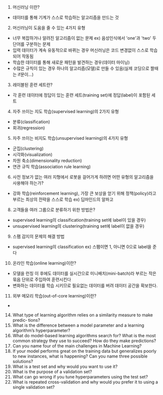 1. 머신러닝 이란?
 - 데이터를 통해 기계가 스스로 학습하는 알고리즘을 만드는 것

2. 머신러닝이 도움을 줄 수 있는 4가지 유형
 - 너무 복잡하거나 알려진 알고리즘이 없는 문제 ex) 음성인식에서 'one'과 'two' 두 단어를 구분하는 문제
 - 입력 데이터가 계속 유동적으로 바뀌는 경우 머신러닝은 코드 변경없이 스스로 학습되어 작동됨
 - 학습한 데이터를 통해 새로운 패턴을 발견하는 경우(데이터 마이닝)
 - 수많은 규칙이 있는 경우 하나의 알고리즘(모델)로 만들 수 있음(실제 코딩으로 짤때는 if문이...)

3. 레이블된 훈련 세트란?
 - 각 훈련 데이터에 정답이 있는 훈련 세트(training set)에 정답(label)이 포함된 세트 

4. 자주 쓰이는 지도 학습(supervised learning)의 2가지 유형
 - 분류(classification)
 - 회귀(regression)

5. 자주 쓰이는 비지도 학습(unsupervised learning)의 4가지 유형
 - 군집(clustering)
 - 시각화(visualization)
 - 차원 축소(dimensionality reduction)
 - 연관 규칙 학습(association rule learning)

6. 사전 정보가 없는 여러 지형에서 로봇을 걸어가게 하려면 어떤 유형의 알고리즘을 사용해야 하는가?
 - 강화 학습(reinforcement learning), 가장 큰 보상을 얻기 위해 정책(policy)라고 부르는 최상의 전략을 스스로 학습 ex) 딥마인드의 알파고

8. 고객들을 여러 그룹으로 분류하기 위한 방법은?
 - supervised learning의 classification(training set에 label이 있을 경우)
 - unsupervised learning의 clustering(training set에 label이 없을 경우)

9. 스팸 감지의 문제의 해결 방법
 - supervised learning의 classification ex) 스팸이면 1, 아니면 0으로 label을 준다

10. 온라인 학습(online learning)이란?
 - 모델을 런칭 이 후에도 데이터를 실시간으로 미니배치(mini-batch)라 부르는 작은 묶음 단위로 주입하여 훈련시킨다
 - 변화하는 데이터를 학습 시키므로 필요없는 데이터를 버려 데이터 공간을 확보한다.

11. 외부 메모리 학습(out-of-core learning)이란?
 - 
14. What type of learning algorithm relies on a similarity measure to make predic‐ tions?
15. What is the difference between a model parameter and a learning algorithm’s hyperparameter?
16. What do model-based learning algorithms search for? What is the most common strategy they use to succeed? How do they make predictions?
17. Can you name four of the main challenges in Machine Learning?
18. If your model performs great on the training data but generalizes poorly to new instances, what is happening? Can you name three possible solutions?
19. What is a test set and why would you want to use it?
20. What is the purpose of a validation set?
21. What can go wrong if you tune hyperparameters using the test set?
22. What is repeated cross-validation and why would you prefer it to using a single validation set?
